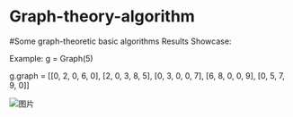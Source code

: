 # Graph-theory-algorithm
#Some graph-theoretic basic algorithms
Results Showcase:

Example:
g = Graph(5)

g.graph = [[0, 2, 0, 6, 0],
           [2, 0, 3, 8, 5],
           [0, 3, 0, 0, 7],
           [6, 8, 0, 0, 9],
           [0, 5, 7, 9, 0]]
           
![图片](https://github.com/rgxsir/Graph-theory-algorithm/assets/155449724/ab6464dd-cfa3-400a-96ef-143e775ef44f)
